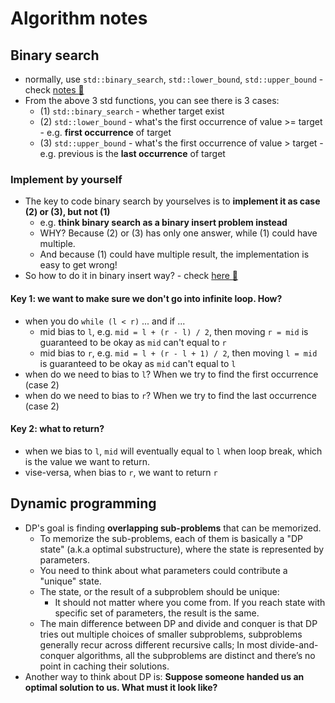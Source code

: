 # Algorithm notes

## Binary search
- normally, use `std::binary_search`, `std::lower_bound`, `std::upper_bound` - check [notes :notebook:](https://github.com/orbuluh/cpp/blob/main/basics/binary_search.md)
- From the above 3 std functions, you can see there is 3 cases:
  - (1) `std::binary_search` - whether target exist
  - (2) `std::lower_bound` - what's the first occurrence of value >= target - e.g. **first occurrence** of target
  - (3) `std::upper_bound` - what's the first occurrence of value > target - e.g. previous is the **last occurrence** of target

### Implement by yourself
- The key to code binary search by yourselves is to **implement it as case (2) or (3), but not (1)**
  - e.g. **think binary search as a binary insert problem instead**
  - WHY? Because (2) or (3) has only one answer, while (1) could have multiple.
  - And because (1) could have multiple result, the implementation is easy to get wrong!
- So how to do it in binary insert way? - check [here :dart:](../binary_search/first_and_last_pos_of_tgt_in_arr.h)
#### Key 1: we want to make sure we don't go into infinite loop. How?
  - when you do `while (l < r)` ... and if ...
    - mid bias to `l`, e.g. `mid = l + (r - l) / 2`, then moving `r = mid` is guaranteed to be okay as `mid` can't equal to `r`
    - mid bias to `r`, e.g. `mid = l + (r - l + 1) / 2`, then moving `l = mid` is guaranteed to be okay as `mid` can't equal to `l`
  - when do we need to bias to `l`? When we try to find the first occurrence (case 2)
  - when do we need to bias to `r`? When we try to find the last occurrence (case 2)
#### Key 2: what to return?
  - when we bias to `l`, `mid` will eventually equal to `l` when loop break, which is the value we want to return.
  - vise-versa, when bias to `r`, we want to return `r`

## Dynamic programming
- DP's goal is finding **overlapping sub-problems** that can be memorized.
  - To memorize the sub-problems, each of them is basically a "DP state" (a.k.a optimal substructure), where the state is represented by parameters.
  - You need to think about what parameters could contribute a "unique" state.
  - The state, or the result of a subproblem should be unique:
    - It should not matter where you come from. If you reach state with specific set of parameters, the result is the same.
  - The main difference between DP and divide and conquer is that DP tries out multiple choices of smaller subproblems, subproblems generally recur across different recursive calls; In most divide-and-conquer algorithms, all the subproblems are distinct and there’s no point in caching their solutions.
- Another way to think about DP is: **Suppose someone handed us an optimal solution to us. What must it look like?**